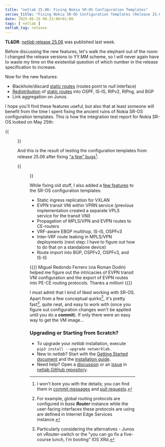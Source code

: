 ```yaml
---
title: "netlab 25.06: Fixing Nokia SR-OS Configuration Templates"
series_title: "Fixing Nokia SR-OS Configuration Templates (Release 25.06)"
date: 2025-06-16 08:23:00+01:00
tags: [ netlab ]
netlab_tag: release
---
```

**TL&DR**: [*netlab* release 25.06](https://netlab.tools/release/25.06/) was published last week.

Before discussing the new features, let's walk the elephant out of the room: I changed the release versions to YY.MM scheme, so I will never again have to waste my time on the existential question of which number in the release specification to increase.

Now for the new features:
<!--more-->
* Blackhole/discard [static routes](https://netlab.tools/module/routing/#generic-routing-static) (routes point to *null* interface)
* [Redistribution](https://netlab.tools/module/routing_protocols/#routing-import) of [static routes](https://netlab.tools/module/routing/#generic-routing-static) into OSPF, IS-IS, RIPv2, RIPng, and BGP
* Link aggregation on Junos.

I hope you'll find these features useful, but also that at least someone will benefit from the time I spent fixing the ancient ruins of Nokia SR-OS configuration templates. This is how the integration test report for Nokia SR-OS looked on May 25th:

{{<figure src="/2025/06/sros-report-initial.png">}}

And this is the result of testing the configuration templates from release 25.06 after fixing ["a few" bugs](https://netlab.tools/release/25.06/#release-25-06-sros-bug-fixes)[^RD]:

[^RD]: I won't bore you with the details; you can find them in [commit messages](https://github.com/search?q=repo%3Aipspace%2Fnetlab+SR-OS&type=commits) and [pull requests](https://github.com/ipspace/netlab/pulls?q=is%3Apr+is%3Aclosed+SR-OS).

{{<figure src="/2025/06/sros-report-2506.png">}}

While fixing old stuff, I also added a [few features](https://netlab.tools/release/25.06/#release-25-06-sros-features) to the SR-OS configuration templates:

* Static ingress replication for VXLAN
* EVPN transit VNI within VPRN service (previous implementation created a separate VPLS service for the transit VNI)
* Propagation of MPLS/VPN and EVPN routes to CE-routers
* VRF-aware EBGP multihop, IS-IS, OSPFv3
* Inter-VRF route leaking in MPLS/VPN deployments (next step: I have to figure out how to do that on a standalone device)
* Route import into BGP, OSPFv2, OSPFv3, and IS-IS

{{<note info>}}
Miguel Redondo Ferrero (via Roman Dodin) helped me figure out the intricacies of EVPN transit VNI configuration and the export of EVPN routes into PE-CE routing protocols. Thanks a million!
{{</note>}}

I must admit that I kind of liked working with SR-OS. Apart from a few conceptual quirks[^CQ], it's pretty fast[^CA], quite neat, and easy to work with (once you figure out configuration changes won't be applied until you do a **commit**). If only there were an easy way to get the VM image...

[^CQ]: For example, global routing protocols are configured in _base **Router**_ instance while the user-facing interfaces these protocols are using are defined in Internet Edge Services instance.

[^CA]: Particularly considering the alternatives - Junos on vRouter-switch or the "you can go fix a five-course lunch, I'm booting" IOS XRd.

### Upgrading or Starting from Scratch?

* To upgrade your *netlab* installation, execute `pip3 install --upgrade networklab`.
* New to *netlab*? Start with the [Getting Started document](https://netlab.tools/tutorials/) and the [installation guide](https://netlab.tools/install/).
* Need help? Open a [discussion](https://github.com/ipspace/netlab/discussions) or an [issue](https://github.com/ipspace/netlab/issues) in [netlab GitHub repository](https://github.com/ipspace/netlab).
